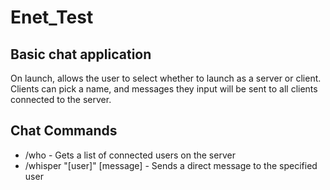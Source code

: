 # Enet_Test

## Basic chat application
On launch, allows the user to select whether to launch as a server or client.
Clients can pick a name, and messages they input will be sent to all clients connected to the server.

## Chat Commands
* /who - Gets a list of connected users on the server
* /whisper "[user]" [message] - Sends a direct message to the specified user